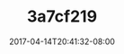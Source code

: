 ---
title: 3a7cf219
date: 2017-04-14T20:41:32-08:00
draft: false
location: Seattle, WA
img_url: https://d17enza3bfujl8.cloudfront.net/3a7cf219.jpg
original_fn: ""
tags:
- Seattle, WA
- self portrait

---
